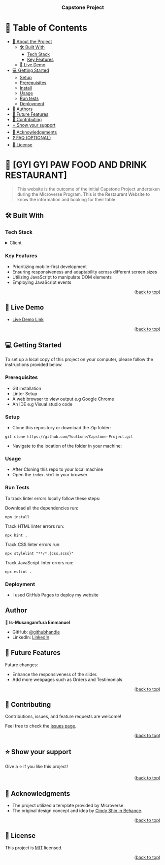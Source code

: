 <a name="readme-top"></a>

<div align="center">
  
  <h3><b>Capstone Project</b></h3>

</div>

# 📗 Table of Contents

- [📖 About the Project](#about-project)
  - [🛠️ Built With](#built-with)
    - [Tech Stack](#tech-stack)
    - [Key Features](#key-features)
  - [🚀 Live Demo](#live-demo)
- [💻 Getting Started](#getting-started)
  - [Setup](#setup)
  - [Prerequisites](#prerequisites)
  - [Install](#install)
  - [Usage](#usage)
  - [Run tests](#run-tests)
  - [Deployment](#deployment)
- [👥 Authors](#authors)
- [🔭 Future Features](#future-features)
- [🤝 Contributing](#contributing)
- [⭐ Show your support](#support)
- [🙏 Acknowledgements](#acknowledgements)
- [❓ FAQ (OPTIONAL)](#faq)
- [📝 License](#license)

<!-- PROJECT DESCRIPTION -->

# 📖 [GYI GYI PAW FOOD AND DRINK RESTAURANT] <a name="about-project"></a>

> This website is the outcome of the initial Capstone Project undertaken during the Microverse Program. This is the Restaurant Website to know the information and booking for their table.

## 🛠️ Built With <a name="built-with"></a>

### Tech Stack <a name="tech-stack"></a>

<details>
  <summary>Client</summary>
  <ul>
    <li>HTML5</li>
    <li>CSS</li>
    <li>JavaScript</li>
  </ul>
</details>

<!-- Features -->

### Key Features <a name="key-features"></a>

- Prioritizing mobile-first development
- Ensuring responsiveness and adaptability across different screen sizes
- Utilizing JavaScript to manipulate DOM elements
- Employing JavaScript events

<p align="right">(<a href="#readme-top">back to top</a>)</p>


<!-- LIVE DEMO -->

## 🚀 Live Demo <a name="live-demo"></a>

- [Live Demo Link](https://youtlone.github.io/Capstone-Project/)

<p align="right">(<a href="#readme-top">back to top</a>)</p>
<!-- GETTING STARTED -->

## 💻 Getting Started <a name="getting-started"></a>

To set up a local copy of this project on your computer, please follow the instructions provided below.
### Prerequisites

- Git installation
- Linter Setup
- A web browser to view output e.g Google Chrome
- An IDE e.g Visual studio code

### Setup

- Clone this repository or download the Zip folder:

```
git clone https://github.com/YoutLone/Capstone-Project.git
```

- Navigate to the location of the folder in your machine:


### Usage

- After Cloning this repo to your local machine
- Open the `index.html` in your browser

### Run Tests

To track linter errors locally follow these steps:

Download all the dependencies run:

```
npm install
```

Track HTML linter errors run:

```
npx hint .
```

Track CSS linter errors run:

```
npx stylelint "**/*.{css,scss}"
```

Track JavaScript linter errors run:

```
npx eslint .
```

### Deployment

- I used GitHub Pages to deploy my website

<!-- AUTHORS -->

## Author

👤 **Is-Musangamfura Emmanuel**

- GitHub: [@githubhandle](https://github.com/YoutLone)
- LinkedIn: [LinkedIn](https://linkedin.com/in/than-myo-htet-618b2524b)

<!-- FUTURE FEATURES -->

## 🔭 Future Features <a name="future-features"></a>

Future changes:

- Enhance the responsiveness of the slider.
- Add more webpages such as Orders and Testimonials.

<p align="right">(<a href="#readme-top">back to top</a>)</p>

<!-- CONTRIBUTING -->

## 🤝 Contributing <a name="contributing"></a>

Contributions, issues, and feature requests are welcome!

Feel free to check the [issues page](https://github.com/YoutLone/Capstone-Project/issues).

<p align="right">(<a href="#readme-top">back to top</a>)</p>

<!-- SUPPORT -->

## ⭐ Show your support <a name="support"></a>

Give a ⭐ if you like this project!

<p align="right">(<a href="#readme-top">back to top</a>)</p>

<!-- ACKNOWLEDGEMENTS -->

## 🙏 Acknowledgments <a name="acknowledgements"></a>

- The project utilized a template provided by Microverse.
- The original design concept and idea by [Cindy Shin in Behance](https://www.behance.net/adagio07).

<p align="right">(<a href="#readme-top">back to top</a>)</p>

<!-- LICENSE -->

## 📝 License <a name="license"></a>

This project is [MIT](./LICENSE) licensed.

<p align="right">(<a href="#readme-top">back to top</a>)</p>
